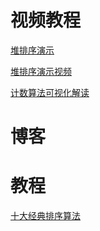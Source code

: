 # 视频教程

[堆排序演示](https://www.bilibili.com/video/av18980178/)

[堆排序演示视频](https://isxxy.com/play/1389)

[计数算法可视化解读](https://www.bilibili.com/video/av33888999/)


# 博客

# 教程

[十大经典排序算法](https://github.com/hustcc/JS-Sorting-Algorithm)


